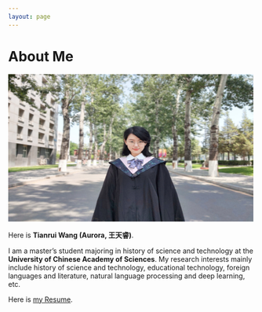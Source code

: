 ```yaml
---
layout: page
---
```


# About Me

<img src="tianruiwang.jpg" class="floatpic" width="500" height="300">

Here is **Tianrui Wang (Aurora, 王天睿)**.

I am a master’s student majoring in history of science and technology at the **University of Chinese Academy of Sciences**. My research interests mainly include history of science and technology, educational technology, foreign languages and literature, natural language processing and deep learning, etc.

Here is [my Resume](Resume-TianruiWang.pdf).


